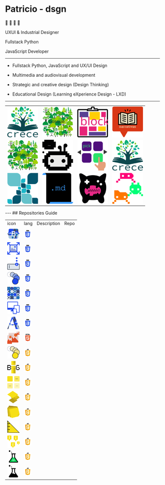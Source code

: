 # Patricio - dsgn

🦊 🚀 💭 👾

UXUI & Industrial Designer

Fullstack Python

JavaScript Developer

---

- Fullstack Python, JavaScript and UX/UI Design

- Multimedia and audiovisual development

- Strategic and creative design (Design Thinking)

- Educational Design (Learning eXperience Design - LXD)

---
<table>
  <tr>
    <td><img src="./extras/logos/pro-crece.svg" width="100px"></td>
    <td><img src="./extras/logos/pro-bosque.svg" width="100px"></td>
    <td><img src="./extras/logos/pro-block.svg" width="100px"></td>
    <td><img src="./extras/logos/pro-books.svg" width="100px"></td>
  </tr>
  <tr>
<td><img src="./extras/logos/pro-bosque.svg" width="100px"></td>
<td><img src="./extras/logos/pro-bot.svg" width="100px"></td>
<td><img src="./extras/logos/pro-catalogue.svg" width="100px"></td>
<td><img src="./extras/logos/pro-crece.svg" width="100px"></td>
  </tr>
  <tr>
  </tr>
  <tr>
<td><img src="./extras/logos/pro-explore.svg" width="100px"></td>
<td><img src="./extras/logos/pro-md.svg" width="100px"></td>
<td><img src="./extras/logos/pro-play.svg" width="100px"></td>
<td><img src="./extras/logos/pro-source-invaders.svg" width="100px"></td>
  </tr>
  <tr>
  </tr>
</table>
---
## Repositories Guide
<table>
  <tr>
    <td>icon</td>
    <td>lang</td>
    <td>Description</td>
    <td>Repo</td>
  </tr>
  <tr>
    <td><img src="./extras/logos/css-bootstrap-patch.svg" width="40px"></td>
    <td><img src="./extras/icon/__css.svg" width="25px"></td>
    <td></td>
    <td></td>
  </tr>
  <tr>
    <td><img src="./extras/logos/css-img-full.svg" width="40px"></td>
    <td><img src="./extras/icon/__css.svg" width="25px"></td>
    <td></td>
    <td></td>
  </tr>
  <tr>
    <td><img src="./extras/logos/css-inputs.svg" width="40px"></td>
    <td><img src="./extras/icon/__css.svg" width="25px"></td>
    <td></td>
    <td></td>
  </tr>
  <tr>
    <td><img src="./extras/logos/css-keyframes.svg" width="40px"></td>
    <td><img src="./extras/icon/__css.svg" width="25px"></td>
    <td></td>
    <td></td>
  </tr>
  <tr>
    <td><img src="./extras/logos/css-pattern.svg" width="40px"></td>
    <td><img src="./extras/icon/__css.svg" width="25px"></td>
    <td></td>
    <td></td>
  </tr>
  <tr>
    <td><img src="./extras/logos/css-responsive.svg" width="40px"></td>
    <td><img src="./extras/icon/__css.svg" width="25px"></td>
    <td></td>
    <td></td>
  </tr>
  <tr>
    <td><img src="./extras/logos/css-text-bg.svg" width="40px"></td>
    <td><img src="./extras/icon/__css.svg" width="25px"></td>
    <td></td>
    <td></td>
  </tr>
  <tr>
    <td><img src="./extras/logos/html-responsive-img.svg" width="40px"></td>
    <td><img src="./extras/icon/__html.svg" width="25px"></td>
    <td></td>
    <td></td>
  </tr>
  <tr>
    <td><img src="./extras/logos/js-animations-flash.svg" width="40px"></td>
    <td><img src="./extras/icon/__javascript.svg" width="25px"></td>
    <td></td>
    <td></td>
  </tr>
  <tr>
    <td><img src="./extras/logos/js-big-text.svg" width="40px"></td>
    <td><img src="./extras/icon/__javascript.svg" width="25px"></td>
    <td></td>
    <td></td>
  </tr>
  <tr>
    <td><img src="./extras/logos/js-lazyloading.svg" width="40px"></td>
    <td><img src="./extras/icon/__javascript.svg" width="25px"></td>
    <td></td>
    <td></td>
  </tr>
  <tr>
    <td><img src="./extras/logos/js-parallax.svg" width="40px"></td>
    <td><img src="./extras/icon/__javascript.svg" width="25px"></td>
    <td></td>
    <td></td>
  </tr>
  <tr>
    <td><img src="./extras/logos/js-post-it.svg" width="40px"></td>
    <td><img src="./extras/icon/__javascript.svg" width="25px"></td>
    <td></td>
    <td></td>
  </tr>
  <tr>
    <td><img src="./extras/logos/js-ruler.svg" width="40px"></td>
    <td><img src="./extras/icon/__javascript.svg" width="25px"></td>
    <td></td>
    <td></td>
  </tr>
  <tr>
    <td><img src="./extras/logos/js-tooltip.svg" width="40px"></td>
    <td><img src="./extras/icon/__javascript.svg" width="25px"></td>
    <td></td>
    <td></td>
  </tr>
  <tr>
    <td><img src="./extras/logos/lab-whatsapp.svg" width="40px"></td>
    <td><img src="./extras/icon/__javascript.svg" width="25px"></td>
    <td></td>
    <td></td>
  </tr>
  <tr>
    <td><img src="./extras/logos/lab.svg" width="40px"></td>
    <td><img src="./extras/icon/__javascript.svg" width="25px"></td>
    <td></td>
    <td></td>
  </tr>
</table>

